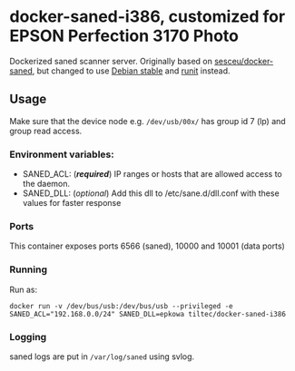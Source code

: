 # docker-saned-i386, customized for EPSON Perfection 3170 Photo
Dockerized saned scanner server. Originally based on [sesceu/docker-saned](https://github.com/sesceu/docker-saned), but changed to use [Debian stable](https://debian.org) and [runit](http://smarden.org/runit/) instead.

## Usage
Make sure that the device node e.g. `/dev/usb/00x/` has group id 7 (lp) and group read access.

### Environment variables:
  * SANED_ACL: (***required***) IP ranges or hosts that are allowed access to the daemon.
  * SANED_DLL: (*optional*) Add this dll to /etc/sane.d/dll.conf with these values for faster response

### Ports
This container exposes ports 6566 (saned), 10000 and 10001 (data ports)

### Running

Run as:
```
docker run -v /dev/bus/usb:/dev/bus/usb --privileged -e SANED_ACL="192.168.0.0/24" SANED_DLL=epkowa tiltec/docker-saned-i386
```

### Logging

saned logs are put in `/var/log/saned` using svlog.